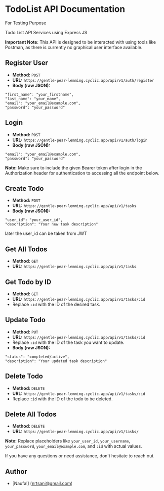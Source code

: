 # TodoList API Documentation
For Testing Purpose

Todo List API Services using Express JS

**Important Note:** This API is designed to be interacted with using tools like Postman, as there is currently no graphical user interface available.

## Register User

- **Method:** `POST`
- **URL:** `https://gentle-pear-lemming.cyclic.app/api/v1/auth/register`
- **Body (raw JSON):**

```
"first_name": "your_firstname",
"last_name": "your_name",
"email": "your_email@example.com",
"password": "your_password"
```

## Login

- **Method:** `POST`
- **URL:** `https://gentle-pear-lemming.cyclic.app/api/v1/auth/login`
- **Body (raw JSON):**

```
"email": "your_email@example.com",
"password": "your_password"
```

**Note:**
 Make sure to include the given Bearer token after login in the Authorization header for authentication to accessing all the endpoint below.

## Create Todo

- **Method:** `POST`
- **URL:** `https://gentle-pear-lemming.cyclic.app/api/v1/tasks` 
- **Body (raw JSON):**

```
"user_id": "your_user_id",
"description": "Your new task description"
```

later the user_id can be taken from JWT

## Get All Todos

- **Method:** `GET`
- **URL:** `https://gentle-pear-lemming.cyclic.app/api/v1/tasks`

## Get Todo by ID

- **Method:** `GET`
- **URL:** `https://gentle-pear-lemming.cyclic.app/api/v1/tasks/:id`
- Replace `:id` with the ID of the desired task.

## Update Todo

- **Method:** `PUT`
- **URL:** `https://gentle-pear-lemming.cyclic.app/api/v1/tasks/:id`
- Replace `:id` with the ID of the task you want to update.
- **Body (raw JSON):**

```
"status": "completed/active",
"description": "Your updated task description"
```

## Delete Todo

- **Method:** `DELETE`
- **URL:** `https://gentle-pear-lemming.cyclic.app/api/v1/tasks/:id`
- Replace `:id` with the ID of the todo to be deleted.

## Delete All Todos

- **Method:** `DELETE`
- **URL:** `https://gentle-pear-lemming.cyclic.app/api/v1/tasks/`

**Note:** Replace placeholders like `your_user_id`, `your_username`, `your_password`, `your_email@example.com`, and `:id` with actual values.

If you have any questions or need assistance, don't hesitate to reach out.


## Author

- [Naufal] (nrtsani@gmail.com)


